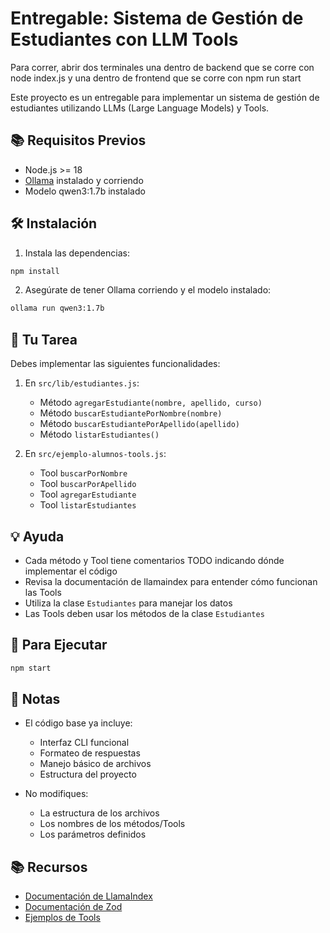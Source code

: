 # Entregable: Sistema de Gestión de Estudiantes con LLM Tools

Para correr, abrir dos terminales una dentro de backend que se corre con node index.js y una dentro de frontend que se corre con npm run start

Este proyecto es un entregable para implementar un sistema de gestión de estudiantes utilizando LLMs (Large Language Models) y Tools.

## 📚 Requisitos Previos

- Node.js >= 18
- [Ollama](https://ollama.com/) instalado y corriendo
- Modelo qwen3:1.7b instalado

## 🛠 Instalación

1. Instala las dependencias:
```bash
npm install
```

2. Asegúrate de tener Ollama corriendo y el modelo instalado:
```bash
ollama run qwen3:1.7b
```

## 🎯 Tu Tarea

Debes implementar las siguientes funcionalidades:

1. En `src/lib/estudiantes.js`:
   - Método `agregarEstudiante(nombre, apellido, curso)`
   - Método `buscarEstudiantePorNombre(nombre)`
   - Método `buscarEstudiantePorApellido(apellido)`
   - Método `listarEstudiantes()`

2. En `src/ejemplo-alumnos-tools.js`:
   - Tool `buscarPorNombre`
   - Tool `buscarPorApellido`
   - Tool `agregarEstudiante`
   - Tool `listarEstudiantes`

## 💡 Ayuda

- Cada método y Tool tiene comentarios TODO indicando dónde implementar el código
- Revisa la documentación de llamaindex para entender cómo funcionan las Tools
- Utiliza la clase `Estudiantes` para manejar los datos
- Las Tools deben usar los métodos de la clase `Estudiantes`

## 🚀 Para Ejecutar

```bash
npm start
```

## 📝 Notas

- El código base ya incluye:
  - Interfaz CLI funcional
  - Formateo de respuestas
  - Manejo básico de archivos
  - Estructura del proyecto

- No modifiques:
  - La estructura de los archivos
  - Los nombres de los métodos/Tools
  - Los parámetros definidos

## 📚 Recursos

- [Documentación de LlamaIndex](https://docs.llamaindex.ai/)
- [Documentación de Zod](https://zod.dev/)
- [Ejemplos de Tools](https://docs.llamaindex.ai/en/stable/examples/tools/)
